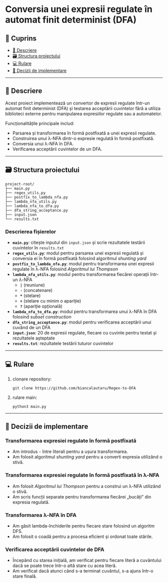 # Conversia unei expresii regulate în automat finit determinist (DFA)

## 📖 Cuprins

- [📝 Descriere](#-descriere)
- [🗃️ Structura proiectului](#️-structura-proiectului)
- [💻 Rulare](#-rulare)
- [🤔 Decizii de implementare](#-decizii-de-implementare)

---

## 📝 Descriere

Acest proiect implementează un convertor de expresii regulate într-un automat finit determinist (DFA) și testarea acceptării cuvintelor fără a utiliza biblioteci externe pentru manipularea expresiilor regulate sau a automatelor.

Funcționalitățile principale includ:

- Parsarea și transformarea în formă postfixată a unei expresii regulate.
- Construirea unui λ-NFA dintr-o expresie regulată în formă postfixată.
- Conversia unui λ-NFA în DFA.
- Verificarea acceptării cuvintelor de un DFA.

---

## 🗃️ Structura proiectului

```
project-root/
├── main.py
├── regex_utils.py
├── postfix_to_lambda_nfa.py
├── lambda_nfa_utils.py
├── lambda_nfa_to_dfa.py
├── dfa_string_acceptance.py
├── input.json
└── results.txt
```

### Descrierea fișierelor

- **`main.py`**: citește inputul din `input.json` și scrie rezultatele testării cuvintelor în `results.txt`
- **`regex_utils.py`**: modul pentru parsarea unei expresii regulată și conversia ei în formă postfixată folosind algoritmul *shunting yard*
- **`postfix_to_lambda_nfa.py`**: modul pentru transformarea unei expresii regulate în λ-NFA folosind *Algoritmul lui Thompson*
- **`lambda_nfa_utils.py`**: modul pentru transformarea fiecărei operații într-un λ-NFA
   - **`|`** (reuniune)
   - **`·`** (concatenare)
   - **`*`** (stelare)
   - **`+`** (stelare cu minim o apariție)
   - **`?`** (apariție opțională)
- **`lambda_nfa_to_dfa.py`**: modul pentru transformarea unui λ-NFA în DFA folosind *subset construction*
- **`dfa_string_acceptance.py`**: modul pentru verificarea acceptării unui cuvând de un DFA
- **`input.json`**: 20 de expresii regulate, fiecare cu cuvinte pentru testat și rezultatele așteptate
- **`results.txt`**: rezultatele testării tuturor cuvintelor

---

## 💻 Rulare

1. clonare repository:
   ```
   git clone https://github.com/biancalautaru/Regex-to-DFA
   ```
2. rulare main:
   ```
   python3 main.py
   ```

---

## 🤔 Decizii de implementare

### Transformarea expresiei regulate în formă postfixată

- Am introdus **`·`** între literali pentru a ușura transformarea.
- Am folosit algoritmul *shunting yard* pentru a converti expresia utilizând o stivă.

### Transformarea expresiei regulate în formă postfixată în λ-NFA

- Am folosit *Algoritmul lui Thompson* pentru a construi un λ-NFA utilizând o stivă.
- Am scris funcții separate pentru transformarea fiecărei „bucăți” din expresia regulată.

### Transformarea λ-NFA în DFA

- Am găsit lambda-închiderile pentru fiecare stare folosind un algoritm DFS. 
- Am folosit o coadă pentru a procesa eficient și ordonat toate stările.

### Verificarea acceptării cuvintelor de DFA

- Începând cu starea inițială, am verificat pentru fiecare literă a cuvântului dacă se poate trece într-o altă stare cu acea literă.
- Am verificat dacă atunci când s-a terminat cuvântul, s-a ajuns într-o stare finală.

